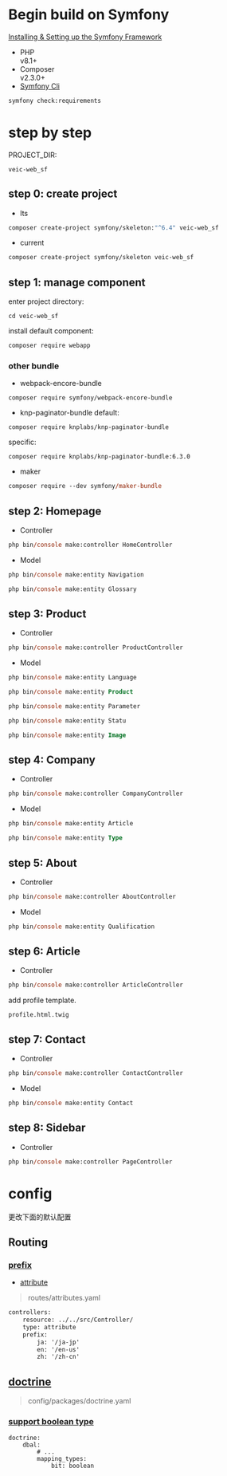 Begin build on Symfony
====
[Installing & Setting up the Symfony Framework](https://symfony.com/doc/6.4/setup.html)

- PHP    
v8.1+
- Composer    
v2.3.0+
- [Symfony Cli](https://symfony.com/download)
```ps
symfony check:requirements
```

# step by step
PROJECT_DIR:
```
veic-web_sf
```

## step 0: create project
- lts
```bash
composer create-project symfony/skeleton:"^6.4" veic-web_sf
```
- current
```bash
composer create-project symfony/skeleton veic-web_sf
```

## step 1: manage component
enter project directory:
```
cd veic-web_sf
```

install default component:
```bash
composer require webapp
```

### other bundle
- webpack-encore-bundle
```
composer require symfony/webpack-encore-bundle
```
- knp-paginator-bundle
default:
```
composer require knplabs/knp-paginator-bundle
```
specific:
```
composer require knplabs/knp-paginator-bundle:6.3.0
```
- maker
```ps
composer require --dev symfony/maker-bundle
```

## step 2: Homepage
- Controller
```ps
php bin/console make:controller HomeController
```
- Model
```ps
php bin/console make:entity Navigation
```

```ps
php bin/console make:entity Glossary
```

## step 3: Product
- Controller
```ps
php bin/console make:controller ProductController
```

- Model
```ps
php bin/console make:entity Language
```

```ps
php bin/console make:entity Product
```

```ps
php bin/console make:entity Parameter
```

```ps
php bin/console make:entity Statu
```

```ps
php bin/console make:entity Image
```

## step 4: Company
- Controller
```ps
php bin/console make:controller CompanyController
```

- Model
```ps
php bin/console make:entity Article
```

```ps
php bin/console make:entity Type
```


## step 5: About
- Controller
```ps
php bin/console make:controller AboutController
```

- Model
```ps
php bin/console make:entity Qualification
```

## step 6: Article
- Controller
```ps
php bin/console make:controller ArticleController
```

add profile template.
```
profile.html.twig
```

## step 7: Contact
- Controller
```ps
php bin/console make:controller ContactController
```

- Model
```ps
php bin/console make:entity Contact
```

## step 8: Sidebar
- Controller
```ps
php bin/console make:controller PageController
```





# config
更改下面的默认配置

## Routing

### [prefix](https://symfony.com/doc/6.4/routing.html#route-groups-and-prefixes)
- [attribute](https://symfony.com/doc/6.4/routing.html#creating-routes-as-attributes)
> routes/attributes.yaml
```xml
controllers:
    resource: ../../src/Controller/
    type: attribute
    prefix:
        ja: '/ja-jp'
        en: '/en-us'
        zh: '/zh-cn'
```

## [doctrine](https://symfony.com/doc/6.4/doctrine.html)
> config/packages/doctrine.yaml

### [support boolean type](https://stackoverflow.com/questions/9744629/doctrine2-workaround-for-mapping-mysql-bit-data-type)
```
doctrine:
    dbal:
        # ...
        mapping_types:
            bit: boolean
```
